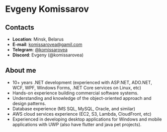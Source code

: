 # Evgeny Komissarov

## Contacts

* **Location**: Minsk, Belarus
* **E-mail**: komissarovea@gamil.com
* **Telegram**: [@komissarovea](https://t.me/komissarovea)
* **Discord**: Evgeny (@komissarovea)

## About me

* 10+ years .NET development (experienced with ASP.NET, ADO.NET, WCF, WPF, Windows Forms, .NET Core services on Linux, etc)
* Hands-on experience building commercial software systems.
* Understanding and knowledge of the object-oriented approach and design patterns.
* Database experience (MS SQL, MySQL, Oracle, and similar)
* AWS cloud services experience (EC2, S3, Lambda, CloudFront, etc)
*  Experienced in developing desktop applications for Windows and mobile applications with UWP (also have flutter and java pet projects).
